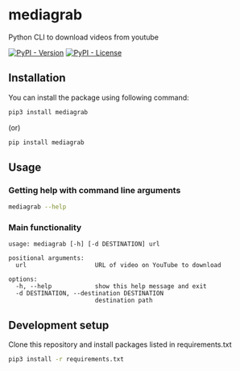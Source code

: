 # mediagrab
Python CLI to download videos from youtube

[![PyPI - Version](https://img.shields.io/pypi/v/mediagrab)](https://pypi.org/project/mediagrab/)
[![PyPI - License](https://img.shields.io/pypi/l/mediagrab)](LICENSE)

## Installation
You can install the package using following command:
```sh
pip3 install mediagrab
```
(or)
```sh
pip install mediagrab
```

## Usage

### Getting help with command line arguments
```sh
mediagrab --help
```

### Main functionality
```
usage: mediagrab [-h] [-d DESTINATION] url

positional arguments:
  url                   URL of video on YouTube to download

options:
  -h, --help            show this help message and exit
  -d DESTINATION, --destination DESTINATION
                        destination path
```

## Development setup
Clone this repository and install packages listed in requirements.txt
```sh
pip3 install -r requirements.txt
```